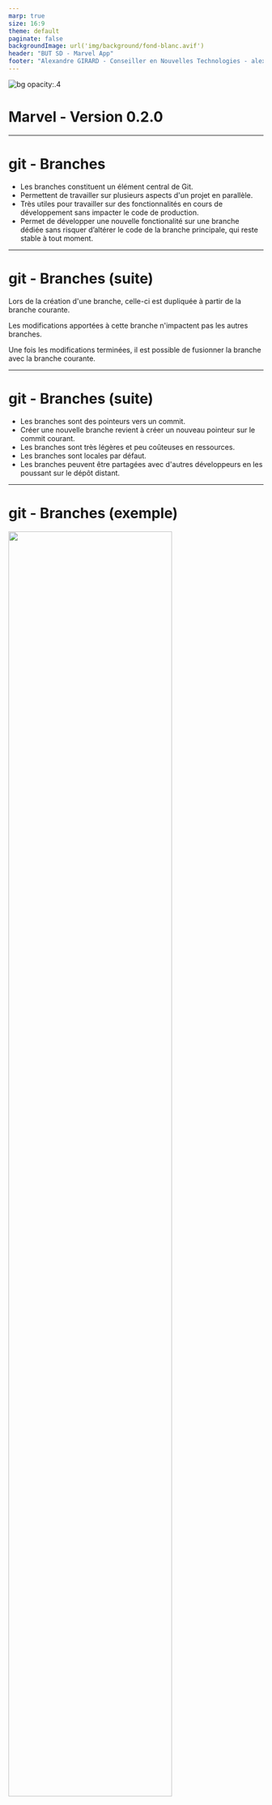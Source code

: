 ```yaml
---
marp: true
size: 16:9
theme: default
paginate: false
backgroundImage: url('img/background/fond-blanc.avif')
header: "BUT SD - Marvel App"
footer: "Alexandre GIRARD - Conseiller en Nouvelles Technologies - alexandre.girard@maif.fr"
---
```


<!-- Add this CSS in your Markdown file to style the two-column layout -->
<style>
  .two-columns {
    display: flex;
  }
  .column {
    flex: 1;
    padding: 0 20px;
  }

  span {
    color: grey;
  }

  .highlight {
            background-color: lightgrey;
            padding: 2px 4px;
            border-radius: 3px;
  }
</style>

<!-- Add script to support mermaid -->
<script src="https://unpkg.com/pako@1.0.10/dist/pako_deflate.min.js" async></script>
<script>
document.addEventListener('DOMContentLoaded', function() {
    setTimeout(function() {
        Array.from(document.querySelectorAll('.language-mermaid')).map(function(pre) {
            const encoded = new TextEncoder('utf-8').encode(pre.textContent);
            const compressed = window.pako.deflate(encoded, { level: 9, to: 'string' });
            const urlencoded = btoa(compressed).replace(/\+/g, '-').replace(/\//g, '_');
            const url = `https://kroki.io/mermaid/svg/${urlencoded}`;
            const img = document.createElement('img');
            img.src = url;
            pre.replaceWith(img);
        });
    // Give marp some time to load itself etc...
    }, 1000);
});
</script>

![bg opacity:.4 ](./img/background/marvelcomics.jpg)

# Marvel - Version 0.2.0

---

# git - Branches

* Les branches constituent un élément central de Git. 
* Permettent de travailler sur plusieurs aspects d'un projet en parallèle.
* Très utiles pour travailler sur des fonctionnalités en cours de développement sans impacter le code de production.
* Permet de développer une nouvelle fonctionalité sur une branche dédiée sans risquer d’altérer le code de la branche principale, qui reste stable à tout moment.

---

# git - Branches (suite)

Lors de la création d'une branche, celle-ci est dupliquée à partir de la branche courante. 

Les modifications apportées à cette branche n'impactent pas les autres branches. 

Une fois les modifications terminées, il est possible de fusionner la branche avec la branche courante.

---

# git - Branches (suite)

* Les branches sont des pointeurs vers un commit.
* Créer une nouvelle branche revient à créer un nouveau pointeur sur le commit courant.
* Les branches sont très légères et peu coûteuses en ressources.
* Les branches sont locales par défaut.
* Les branches peuvent être partagées avec d'autres développeurs en les poussant sur le dépôt distant.

---

# git - Branches (exemple)
<!-- 
```mermaid
gitGraph
   commit
   commit
   branch branch1
   commit
   checkout main
   branch branch2
   commit
   commit
   checkout branch1
   commit
   checkout branch2
   commit
   commit
   checkout main
   merge branch1
   checkout main
   merge branch2
   checkout main
   commit
   branch branch3
   commit
```
 -->

 <img src="./img/git-graph/version-0.2.0-branchs.png" width="80%">

---

# gitflow

* Méthode de gestion des branches en utilisant Git.
* Permet de structurer le développement logiciel en définissant des règles pour les branches.
* Utilise des branches spécifiques pour les fonctionnalités, les correctifs, les versions, les releases...
* Permet de travailler sur plusieurs fonctionnalités en même temps sans impacter le code de production.

---

# gitflow - branche **develop**

La branche **develop** est la branche de développement. Elle contient les fonctionnalités en cours de développement, ainsi la branche **main** reste stable et contient le code de production. 

On ne travaille jamais directement sur la branche **main**, afin de ne pas impacter involontairement le code de production (risque de bugs, de régressions...).

---

# gitflow - branches **feature**

Lorsque l'on souhaite ajouter une nouvelle fonctionnalité, on crée une branche spécifique **feature/nom-fonctionnalite** à partir de la branche **develop**. 

Une fois la fonctionnalité terminée, on fusionne la branche avec la branche **develop**.

Le fait de travailler sur des branches **feature** permet de travailler sur plusieurs fonctionnalités en même temps pour une même version en cours de développement.

---

# gitflow - Mise en pratique

* Créer une nouvelle branche **develop** à partir de la branche principale
    * `git checkout -b develop`
* Créer une branche **feature/style** pour le style
    * `git checkout -b feature/style`
* Créer une branche **feature/data** pour les données
    * `git checkout -b feature/data`

---

# gitflow - Mise en pratique (suite)

Nous venons de créer deux branches de type **feature**: **feature/style** et **feature/data** et une branche de développement **develop**.

<img src="./img/git-graph/version-0.2.0-flow-1.png" width="45%">
<!-- ```mermaid
gitGraph
    checkout main
    commit tag: "v0.1.0"
    branch develop
    checkout develop
    branch feature-style
    branch feature-data
    checkout feature-style
    checkout feature-data
``` -->

---

# gitflow - Mise en pratique (suite)

<div class="two-columns">
  <div class="column">
    <ul>
        <li>
            Lister les branches avec la commande: <mark class="highlight">git branch -v</mark>
        <li>
            L'option <b>-v</b> affiche le dernier commit de chaque branche. On voit ici que toutes les branches sont au même niveau (même commit)
        </li>
        <li>
            La branche courante est indiquée par un astérisque
        </li>
    </ul>
  </div>
  <div class="column">
    <img src="./img/marvel-app/marvel-app-0.2.0-1.png" width="100%">
  </div>
</div>

---

# gitflow - Mise en pratique (suite)

La vue **Git Graph** de **Visual Studio Code** permet aussi de visualiser les branches et les commits de manière graphique.

<img src="./img/marvel-app/marvel-app-0.2.0-1-git-graph.png" width="80%">

Ainsi pour l'instant nous voyons que nous avons plusieurs branches, mais qu'elles sont toutes au même niveau (même commit). 

Nous voyons aussi les précédents commits de la branche principale **main**.

---

# Fonctionnalités - Style

<div class="two-columns">
  <div class="column">
    <ul>
        <li>
            Se positionner sur la branche <b>feature/style</b> avec la commande: <br>
            <mark class="highlight">git checkout feature/style</mark>
        </li>
        <li>
            Modifier le fichier <b>src/style.css</b> pour ajouter du style à la page web
        </li>
    </ul>
  </div>
  <div class="column">
    <img src="./img/marvel-app/marvel-app-0.2.0-2.png" width="100%">
  </div>

---
<!-- Remove header and footer for subsequent slides -->
<!-- _header: "" -->
<!-- _footer: "" -->

```css
body {
    font-family: sans-serif;
    margin: 0;
    padding: 0;
}

h1 {
    margin: 0;
    padding: 20px;
    background: #333;
    color: #fff;
    text-align: center;
}

ul {
    list-style: none;
    margin: 0;
    padding: 0;
}

li {
    padding: 10px;
    border-bottom: 1px solid #ccc;
}
```

---

# Fonctionnalités - Style (suite)

Commiter les modifications avec le message "Add style to the page".

---

# gitflow - Mise en pratique (suite)

L'état des branches après les modifications de style devrait être le suivant:

<img src="./img/git-graph/version-0.2.0-flow-2.png" width="45%">

<!-- ```mermaid
gitGraph
    checkout main
    commit tag: "v0.1.0"
    branch develop
    checkout develop
    branch feature-style
    branch feature-data
    checkout feature-style
    commit id: "style"
    checkout feature-data
``` -->

---

# gitflow - Mise en pratique (suite)

<img src="./img/marvel-app/marvel-app-0.2.0-3.png" width="100%">

---

# Fonctionnalités - Données

* Se positionner sur la branche <b>feature/data</b> avec la commande:<br>
  <mark class="highlight">git checkout feature/data</mark>
* Créer un fichier <b>src/data/characters.json</b> pour ajouter des données sur les personnages Marvel et simuler une API
    * Le fichier characters.json contient un tableau d'objets. Chaque objet représente un personnage. Chaque personnage a un attribut name qui contient le nom du personnage.
* Vous pouvez récupérer les données des personnages <a href="https://but-sd.github.io/prez/characters.json" target="_blank">ici</a>
* Les données sont ensuite accessibles http://localhost:3000/data/characters.json

---

# Fonctionnalités - Données (suite)

* Créer un fichier <b>src/script.js</b> pour ajouter du code JavaScript pour récupérer les données depuis le fichier characters.json dans une fonction **getCharacters**
    * Appeler l'API http://localhost:3000/data/characters.json pour récupérer les données
    * Afficher les données dans la console du navigateur
* Modifier le fichier <b>src/index.html</b> pour ajouter une balise <b>script</b> pour charger le fichier <b>script.js</b> et appeler la fonction pour récupérer les données.
* Vérifier que les données s'affichent dans la console du navigateur
* Commiter avec le message "Add script to get characters data"

---

# Fonctionnalités - Données (suite)

* Modifier l'appel de la fonction **getCharacters** pour modifier le contenu de la liste des personnages avec les données récupérées
    * Utiliser un identifiant **characters** pour récupérer l'élément **ul** de la liste des personnages
    * Ajouter un élément **li** pour chaque personnage
* Commiter avec le message "Update characters list with data"

---

# gitflow - Mise en pratique (suite)

L'état des branches après les modifications de données devrait être le suivant:

<img src="./img/git-graph/version-0.2.0-flow-3.png" width="45%">

<!-- ```mermaid
gitGraph
    checkout main
    commit tag: "v0.1.0"
    branch develop
    checkout develop
    branch feature-style
    branch feature-data
    checkout feature-style
    commit id: "style"
    checkout feature-data
    commit id: "data"
    commit id: "characters"
``` -->

---

# gitflow - Mise en pratique (suite)

<img src="./img/marvel-app/marvel-app-0.2.0-4.png" width="100%">

En basculant entre les branches **feature/style** et **feature/data**, on peut voir que les modifications apportées à chaque branche sont indépendantes.

Les modifications de style n'ont pas impacté les données et vice versa.

---

# git - Merge

Une fois les fonctionnalités terminées, il est possible de fusionner les branches avec la branche **develop**.
* La fusion des branches se fait avec la commande **git merge**.
* La fusion des branches peut générer des conflits si les mêmes fichiers ont été modifiés sur les branches à fusionner.
* Les conflits doivent être résolus manuellement.
* Dans le cas de notre exemple, il ne devrait pas y avoir de conflits. Nous verrons comment les résoudre dans un exemple ultérieur.

---

# git - Merge (suite)

* Se positionner sur la branche **develop** avec la commande: `git checkout develop`
* Fusionner la branche **feature-style** avec la branche **develop** avec la commande: `git merge feature/style`

---

# git - Merge (suite)

<img src="./img/marvel-app/marvel-app-0.2.0-5.png" width="100%">

On voit que la branche **feature/style** a été fusionnée avec la branche **develop**, elles sont maintenant au même niveau.

---

# git - Merge (suite)

* Fusionner la branche **feature-data** avec la branche **develop** avec la commande: `git merge feature/data`

---

# git - Merge (suite)

<img src="./img/marvel-app/marvel-app-0.2.0-6.png" width="100%">

---

# git - Merge (suite)

Les deux branches **feature/style** et **feature/data** ont été fusionnées avec la branche **develop**.

Ayant terminé les 2 fonctionnalités, nous pouvons supprimer les branches **feature/style** et **feature/data**.

* Supprimer la branche **feature/style** avec la commande: `git branch -d feature/style`
* Supprimer la branche **feature/data** avec la commande: `git branch -d feature/data`

---

# git - Merge (suite)

<img src="./img/marvel-app/marvel-app-0.2.0-7.png" width="100%">

---

# git - Merge (suite)

Nous avons atteint l'objectif de la version 0.2.0 de l'application Marvel.

Nous avons ajouté du contenu JavaScript pour récupérer des données depuis un fichier JSON et du style CSS pour améliorer l'affichage.

Nous sommes maintenant prêts à fusionner la branche **develop** avec la branche principale **main**.

---

# git - Merge (suite)

* Avant de fusionner la branche **develop** avec la branche **main**, il est recommandé de vérifier que tout est fonctionnel.
* Tester l'application en local pour vérifier que les fonctionnalités ajoutées fonctionnent correctement.
* Vérifier que les modifications sont cohérentes avec les objectifs de la version 0.2.0.
* Modifier la version dans le fichier **package.json** pour refléter la nouvelle version de l'application 
* Commiter la modification avec le message "Update version to 0.2.0" `git commit -m "prepare version to 0.2.0"`

---

# git - Merge (suite)

<img src="./img/marvel-app/marvel-app-0.2.0-8.png" width="100%">

---

# git - Merge (suite)

* Se positionner sur la branche **main** avec la commande: `git checkout main`
* Fusionner la branche **develop** avec la branche **main** avec la commande: `git merge develop`

---

# git - Merge (suite)

<img src="./img/marvel-app/marvel-app-0.2.0-9.png" width="100%">

---

# git - Merge (suite)

<img  src="./img/git-graph/version-0.2.0-flow-4.png" width="70%">

---

# git - push

* Une fois la branche **main** fusionnée avec la branche **develop**, il est possible de pousser les modifications sur le dépôt distant.
* Pousser les modifications sur le dépôt distant avec la commande: `git push origin main` et `git push origin develop`
* Créer un tag pour la version 0.2.0 avec la commande: `git tag -a v0.2.0 -m "Version 0.2.0"`
* Pousser le tag sur le dépôt distant avec la commande: `git push origin v0.2.0`

---

# Version 0.2.0 - Objectif

L'objectif de cette version était d'améliorer l'affichage de l'application en ajoutant du style CSS et de récupérer des données depuis un fichier JSON.

Ces modifications ont été réalisées en utilisant Git pour travailler sur plusieurs fonctionnalités en même temps, en créant des branches spécifiques pour chaque fonctionnalité. 

On pourrait imaginer que ces 2 fonctionnalités ont été développées par 2 développeurs différents , ce qui permet de travailler en parallèle sans impacter le code de production.

---

# Version 0.2.0 - Objectif (suite)

L'utilisation de **Git** permet de gérer les branches et de fusionner les modifications de manière efficace.

Le choix de **Git Flow** permet de structurer le développement en définissant des règles pour les branches, ce qui facilitera la gestion des versions et des fonctionnalités, des correctifs et des releases à l'avenir.
